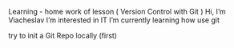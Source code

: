Learning - home work of lesson ( Version Control with Git )
Hi, I’m Viacheslav 
I’m interested in IT 
I’m currently learning how use git

try to init a Git Repo locally (first)
